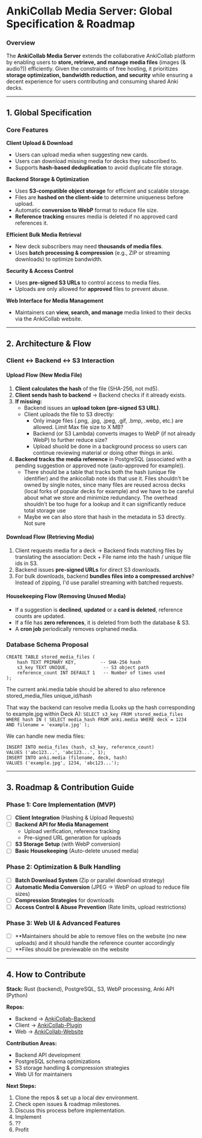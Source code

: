 # **AnkiCollab Media Server: Global Specification & Roadmap**  

### **Overview**  
The **AnkiCollab Media Server** extends the collaborative AnkiCollab platform by enabling users to **store, retrieve, and manage media files** (images (& audio?)) efficiently. Given the constraints of free hosting, it prioritizes **storage optimization, bandwidth reduction, and security** while ensuring a decent experience for users contributing and consuming shared Anki decks.  

---

## **1. Global Specification**  

### **Core Features**  
**Client Upload & Download**  
- Users can upload media when suggesting new cards.  
- Users can download missing media for decks they subscribed to.  
- Supports **hash-based deduplication** to avoid duplicate file storage.  

**Backend Storage & Optimization**  
- Uses **S3-compatible object storage** for efficient and scalable storage.  
- Files are **hashed on the client-side** to determine uniqueness before upload.  
- Automatic **conversion to WebP** format to reduce file size.  
- **Reference tracking** ensures media is deleted if no approved card references it.  

**Efficient Bulk Media Retrieval**  
- New deck subscribers may need **thousands of media files**.  
- Uses **batch processing & compression** (e.g., ZIP or streaming downloads) to optimize bandwidth.  

**Security & Access Control**  
- Uses **pre-signed S3 URLs** to control access to media files.  
- Uploads are only allowed for **approved** files to prevent abuse.  

**Web Interface for Media Management**  
- Maintainers can **view, search, and manage** media linked to their decks via the AnkiCollab website.  

---

## **2. Architecture & Flow**  

### **Client ↔ Backend ↔ S3 Interaction**  

#### **Upload Flow** (New Media File)  
1. **Client calculates the hash** of the file (SHA-256, not md5).  
2. **Client sends hash to backend** → Backend checks if it already exists.  
3. **If missing:**  
   - Backend issues an **upload token (pre-signed S3 URL)**.  
   - Client uploads the file to S3 directly:
        -  Only image files (.png, .jpg, .jpeg, .gif, .bmp, .webp, etc.) are allowed. Limit Max file size to X MB?
        -  Backend (or S3 Lambda) converts images to WebP (if not already WebP) to further reduce size?
        - Upload shuold be done in a background process so users can continue reviewing material or doing other things in anki.
4. **Backend tracks the media reference** in PostgreSQL (associated with a pending suggestion or approved note (auto-approved for example)).  
   - There should be a table that tracks both the hash (unique file identifier) and the ankicollab note ids that use it. Files shouldn't be owned by single notes, since many files are reused across decks (local forks of popular decks for example) and we have to be careful about what we store and minimize redundancy. The overhead shouldn't be too huge for a lookup and it can significantly reduce total storage use
   - Maybe we can also store that hash in the metadata in S3 directly. Not sure

#### **Download Flow** (Retrieving Media)  
1. Client requests media for a deck → Backend finds matching files by translating the association: Deck + File name into the hash / unique file ids in S3.  
2. Backend issues **pre-signed URLs** for direct S3 downloads.  
3. For bulk downloads, backend **bundles files into a compressed archive**? Instead of zipping, I'd use parallel streaming with batched requests. 

#### **Housekeeping Flow** (Removing Unused Media)  
- If a suggestion is **declined**, **updated** or a **card is deleted**, reference counts are updated.  
- If a file has **zero references**, it is deleted from both the database & S3.  
- A **cron job** periodically removes orphaned media.  

### **Database Schema Proposal**
```
CREATE TABLE stored_media_files (
    hash TEXT PRIMARY KEY,         -- SHA-256 hash
    s3_key TEXT UNIQUE,             -- S3 object path
    reference_count INT DEFAULT 1   -- Number of times used
);
```

The current anki.media table should be altered to also reference stored_media_files unique_id/hash

That way the backend can resolve media (Looks up the hash corresponding to example.jpg within Deck A):
``SELECT s3_key FROM stored_media_files WHERE hash IN (
    SELECT media_hash FROM anki.media WHERE deck = 1234 AND filename = 'example.jpg'
);``

We can handle new media files: 
```
INSERT INTO media_files (hash, s3_key, reference_count)
VALUES ('abc123...', 'abc123...', 1);
INSERT INTO anki.media (filename, deck, hash)
VALUES ('example.jpg', 1234, 'abc123...');
```

---

## **3. Roadmap & Contribution Guide**  

### **Phase 1: Core Implementation (MVP)**
- [ ] **Client Integration** (Hashing & Upload Requests)  
- [ ] **Backend API for Media Management**  
  - Upload verification, reference tracking  
  - Pre-signed URL generation for uploads  
- [ ] **S3 Storage Setup** (with WebP conversion)  
- [ ] **Basic Housekeeping** (Auto-delete unused media)  

### **Phase 2: Optimization & Bulk Handling**
- [ ] **Batch Download System** (Zip or parallel download strategy)  
- [ ] **Automatic Media Conversion** (JPEG → WebP on upload to reduce file sizes)  
- [ ] **Compression Strategies** for downloads  
- [ ] **Access Control & Abuse Prevention** (Rate limits, upload restrictions)  

### **Phase 3: Web UI & Advanced Features**
- [ ] **Maintainers should be able to remove files on the website (no new uploads) and it should handle the reference counter accordingly
- [ ] **Files should be previewable on the website

---

## **4. How to Contribute**  
**Stack:** Rust (backend), PostgreSQL, S3, WebP processing, Anki API (Python)  

**Repos:**  
- Backend → [AnkiCollab-Backend](https://github.com/CravingCrates/AnkiCollab-Backend)  
- Client → [AnkiCollab-Plugin](https://github.com/CravingCrates/AnkiCollab-Plugin)  
- Web → [AnkiCollab-Website](https://github.com/CravingCrates/AnkiCollab-Website)  

**Contribution Areas:**  
- Backend API development  
- PostgreSQL schema optimizations  
- S3 storage handling & compression strategies  
- Web UI for maintainers  

**Next Steps:**  
1. Clone the repos & set up a local dev environment.  
2. Check open issues & roadmap milestones.  
3. Discuss this process before implementation.  
4. Implement
5. ??
6. Profit
